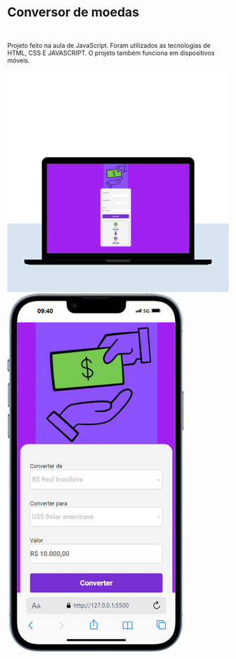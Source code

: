 <h1>Conversor de moedas</h1>
<br>
<p>Projeto feito na aula de JavaScript. 
  Foram utilizados as tecnologias de HTML, CSS E JAVASCRIPT.
O projeto também funciona em dispositivos móveis.</p>
  <img src= https://github.com/alexiadev10/projeto-calculadora/blob/main/assets/New%20Website%20Blue%20Mockup%20Instagram%20-%20Laptop.png?raw=true </img>
  <img src=assets/iPhone-13-PRO-127.0.0.1.png /img>
